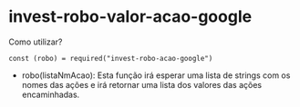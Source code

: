# invest-robo-valor-acao-google

Como utilizar?

```JS
const (robo) = required("invest-robo-acao-google")
```
- robo(listaNmAcao):
Esta função irá esperar uma lista de strings com os nomes das ações e irá retornar uma lista dos valores das ações encaminhadas.
